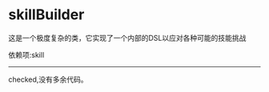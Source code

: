 # skillBuilder

这是一个极度复杂的类，它实现了一个内部的DSL以应对各种可能的技能挑战

依赖项:skill
  
______________________________________

checked,没有多余代码。